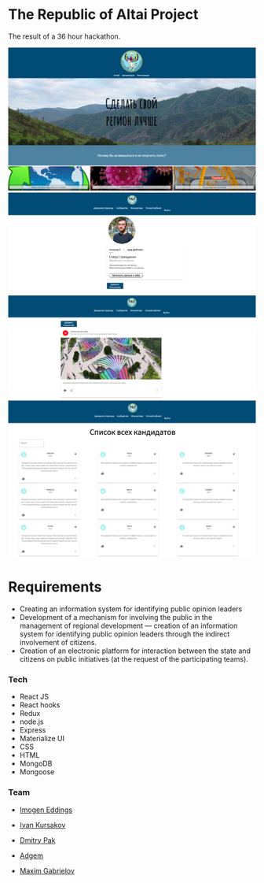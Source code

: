 # The Republic of Altai Project

The result of a 36 hour hackathon. 

![Homepage, 50%](https://github.com/negomi-e/altai/blob/master/images/Screenshot%202020-10-27%20at%2012.57.29.png)
![account page](https://github.com/negomi-e/altai/blob/master/images/Screenshot%202020-10-27%20at%2012.57.19.png)
![News page](https://github.com/negomi-e/altai/blob/master/images/Screenshot%202020-10-27%20at%2012.57.09.png)
![Voting page](https://github.com/negomi-e/altai/blob/master/images/Screenshot%202020-10-27%20at%2012.56.58.png)

# Requirements

- Creating an information system for identifying public opinion leaders
- Development of a mechanism for involving the public in the management of regional development — creation of an information system for identifying public opinion leaders through the indirect involvement of citizens.
- Creation of an electronic platform for interaction between the state and citizens on public initiatives (at the request of the participating teams).

### Tech

* React JS
* React hooks
* Redux
* node.js
* Express
* Materialize UI
* CSS
* HTML
* MongoDB
* Mongoose


### Team

* [Imogen Eddings]
* [Ivan Kursakov]
* [Dmitry Pak]
* [Adgem]
* [Maxim Gabrielov]



  [Imogen Eddings]: <https://github.com/negomi-e/>
  [Ivan Kursakov]: <https://github.com/XaVi7777>
  [Dmitry Pak]: <https://github.com/pakdmitry88>
  [Adgem]: <https://github.com/Adgem19>
  [Maxim Gabrielov]: <https://github.com/Gabrielov8>
  
